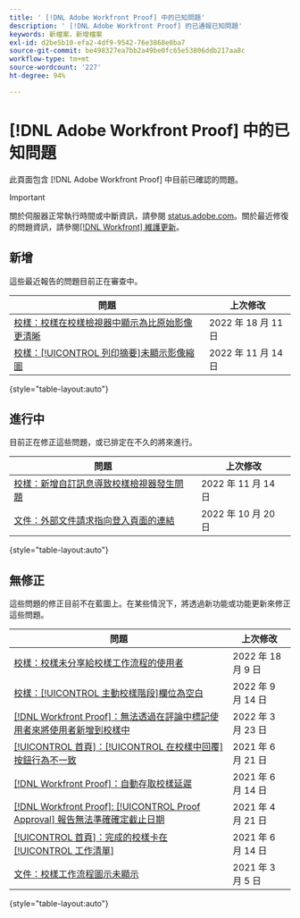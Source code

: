 ```yaml
---
title: ' [!DNL Adobe Workfront Proof] 中的已知問題'
description: ' [!DNL Adobe Workfront Proof] 的已通報已知問題'
keywords: 新檔案，新增檔案
exl-id: d2be5b10-efa2-4df9-9542-76e3868e0ba7
source-git-commit: be498327ea7bb2a49be0fc65e53806ddb217aa8c
workflow-type: tm+mt
source-wordcount: '227'
ht-degree: 94%

---
```


# [!DNL Adobe Workfront Proof] 中的已知問題

此頁面包含 [!DNL Adobe Workfront Proof] 中目前已確認的問題。

>[!IMPORTANT]
>
>關於伺服器正常執行時間或中斷資訊，請參閱 [status.adobe.com](https://status.adobe.com)。關於最近修復的問題資訊，請參閱[[!DNL Workfront] 維護更新](../maintenance/current-updates.md)。

## 新增

這些最近報告的問題目前正在審查中。

| **問題** | **上次修改** |
| -----------------------------------------------------------------| ----------------- |
| [校樣：校樣在校樣檢視器中顯示為比原始影像更清晰](known-issues-workfront/wf-proofs-are-blurry.md) | 2022 年 18 月 11 日 |
| [校樣：[!UICONTROL 列印摘要]未顯示影像縮圖](known-issues-workfront/wf-proofs-proof-summary-shows-placeholder-thumbnail.md) | 2022 年 11 月 14 日 |

{style=&quot;table-layout:auto&quot;}

## 進行中

目前正在修正這些問題，或已排定在不久的將來進行。

| **問題** | **上次修改** |
| -----------------------------------------------------------------| ----------------- |
| [校樣：新增自訂訊息導致校樣檢視器發生問題](known-issues-workfront/wf-proofs-cannot-add-custom-message.md) | 2022 年 11 月 14 日 |
| [文件：外部文件請求指向登入頁面的連結](known-issues-workfront/wf-documents-external-request-leads-to-login.md) | 2022 年 10 月 20 日 |

{style=&quot;table-layout:auto&quot;}

## 無修正

這些問題的修正目前不在藍圖上。在某些情況下，將透過新功能或功能更新來修正這些問題。

| **問題** | **上次修改** |
| -----------------------------------------------------------------| ----------------- |
| [校樣：校樣未分享給校樣工作流程的使用者](known-issues-workfront-proof/proof-user-in-stage-does-not-get-access.md) | 2022 年 18 月 9 日 |
| [校樣：[!UICONTROL 主動校樣階段]欄位為空白](known-issues-workfront/wf-documents-stages-do-not-populate-on-proof.md) | 2022 年 9 月 14 日 |
| [[!DNL Workfront Proof]：無法透過在評論中標記使用者來將使用者新增到校樣中](known-issues-workfront-proof/cannot-add-user-to-proof.md) | 2022 年 3 月 23 日 |
| [[!UICONTROL 首頁]：[!UICONTROL 在校樣中回覆]按鈕行為不一致](known-issues-workfront-proof/reply-in-proof-button-behavior-is-inconsistent.md) | 2021 年 6 月 21 日 |
| [[!DNL Workfront Proof]：自動存取校樣延遲](known-issues-workfront-proof/automatic-access-to-proofs-are-delayed.md) | 2021 年 6 月 14 日 |
| [[!DNL Workfront Proof]: [!UICONTROL Proof Approval] 報告無法準確確定截止日期](known-issues-workfront-proof/proof-approval-report-cant-accurately-determine-deadlines.md) | 2021 年 4 月 21 日 |
| [[!UICONTROL 首頁]：完成的校樣卡在[!UICONTROL 工作清單]](known-issues-workfront-proof/completed-proofs-stuck-in-the-work-list.md) | 2021 年 6 月 14 日 |
| [文件：校樣工作流程圖示未顯示](known-issues-workfront-proof/proof-workflow-icon-is-not-displaying.md) | 2021 年 3 月 5 日 |

{style=&quot;table-layout:auto&quot;}

